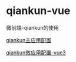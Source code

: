 # qiankun-vue
微前端-qiankun的使用

[qiankun主应用配置](./main/README.md)

[qiankun微应用配置-vue3](./child-vue3//README.md)

